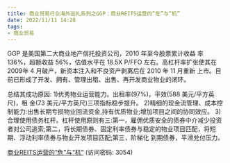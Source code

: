 ```yaml
---
title: 商业贸易行业海外巡礼系列之GGP：商业REITS运营的“危”与“机”
date: 2022/11/11 14:28
tags:
- 商业贸易
---
```

GGP 是美国第二大商业地产信托投资公司，2010 年至今股票累计收益 率 136%，超额收益 56%，估值水平在 18.5X P/FFO 左右。高杠杆率扩张使其在2009年 4 月破产，新资本注入和不良资产剥离后在 2010 年 11 月重新 上市。目前已形成了开发、拥有、管理出租、出售、再开发商业物业的闭环。
<!-- more -->
总结其成功原因:
1)优秀物业运营能力。出租率(97%)，平效(588 美元/平方英尺)，租 金(73 美元/平方英尺)三项指标稳步提升。
2)精细的现金流管理、成本控 制能力:出售长期亏损物业回流资金,持有优质物业;增加项目之间的协同效应。
3)合理使用债务杠杆。杠杆使用原则有三:第一，雇佣优质安全的债券中介减少投资者对公司追索;第二，将长期债券、固定利率债券与稳定的物业项目匹配，将短期、浮动利率债券与物业开发项目匹配;第三，阶梯化 到期债券，平滑兑付压力。

[商业REITS运营的“危”与“机”](https://url12.ctfile.com/f/3948612-722537400-b99ff4?p=3054)
(访问密码: 3054)
